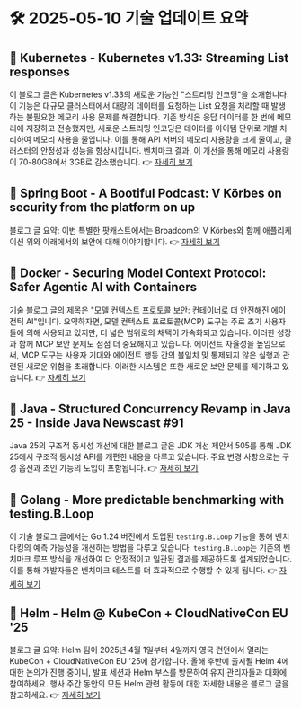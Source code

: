 # 🛠️ 2025-05-10 기술 업데이트 요약

## 🔹 Kubernetes - Kubernetes v1.33: Streaming List responses
이 블로그 글은 Kubernetes v1.33의 새로운 기능인 "스트리밍 인코딩"을 소개합니다. 이 기능은 대규모 클러스터에서 대량의 데이터를 요청하는 List 요청을 처리할 때 발생하는 불필요한 메모리 사용 문제를 해결합니다. 기존 방식은 응답 데이터를 한 번에 메모리에 저장하고 전송했지만, 새로운 스트리밍 인코딩은 데이터를 아이템 단위로 개별 처리하여 메모리 사용을 줄입니다. 이를 통해 API 서버의 메모리 사용량을 크게 줄이고, 클러스터의 안정성과 성능을 향상시킵니다. 벤치마크 결과, 이 개선을 통해 메모리 사용량이 70-80GB에서 3GB로 감소했습니다.
👉 [자세히 보기](https://kubernetes.io/blog/2025/05/09/kubernetes-v1-33-streaming-list-responses/)

## 🔹 Spring Boot - A Bootiful Podcast: V Körbes on security from the platform on up
블로그 글 요약: 이번 특별한 팟캐스트에서는 Broadcom의 V Körbes와 함께 애플리케이션 위와 아래에서의 보안에 대해 이야기합니다.
👉 [자세히 보기](https://spring.io/blog/2025/05/08/a-bootiful-podcast-v-korbes)

## 🔹 Docker - Securing Model Context Protocol: Safer Agentic AI with Containers
기술 블로그 글의 제목은 "모델 컨텍스트 프로토콜 보안: 컨테이너로 더 안전해진 에이전틱 AI"입니다. 요약하자면, 모델 컨텍스트 프로토콜(MCP) 도구는 주로 초기 사용자들에 의해 사용되고 있지만, 더 넓은 범위로의 채택이 가속화되고 있습니다. 이러한 성장과 함께 MCP 보안 문제도 점점 더 중요해지고 있습니다. 에이전트 자율성을 높임으로써, MCP 도구는 사용자 기대와 에이전트 행동 간의 불일치 및 통제되지 않은 실행과 관련된 새로운 위험을 초래합니다. 이러한 시스템은 또한 새로운 보안 문제를 제기하고 있습니다.
👉 [자세히 보기](https://www.docker.com/blog/whats-next-for-mcp-security/)

## 🔹 Java - Structured Concurrency Revamp in Java 25 - Inside Java Newscast #91
Java 25의 구조적 동시성 개선에 대한 블로그 글은 JDK 개선 제안서 505를 통해 JDK 25에서 구조적 동시성 API를 개편한 내용을 다루고 있습니다. 주요 변경 사항으로는 구성 옵션과 조인 기능의 도입이 포함됩니다.
👉 [자세히 보기](https://inside.java/2025/05/08/newscast-91/)

## 🔹 Golang - More predictable benchmarking with testing.B.Loop
이 기술 블로그 글에서는 Go 1.24 버전에서 도입된 `testing.B.Loop` 기능을 통해 벤치마킹의 예측 가능성을 개선하는 방법을 다루고 있습니다. `testing.B.Loop`는 기존의 벤치마크 루프 방식을 개선하여 더 안정적이고 일관된 결과를 제공하도록 설계되었습니다. 이를 통해 개발자들은 벤치마크 테스트를 더 효과적으로 수행할 수 있게 됩니다.
👉 [자세히 보기](https://go.dev/blog/testing-b-loop)

## 🔹 Helm - Helm @ KubeCon + CloudNativeCon EU '25
블로그 글 요약: Helm 팀이 2025년 4월 1일부터 4일까지 영국 런던에서 열리는 KubeCon + CloudNativeCon EU '25에 참가합니다. 올해 후반에 출시될 Helm 4에 대한 논의가 진행 중이니, 발표 세션과 Helm 부스를 방문하여 유지 관리자들과 대화에 참여하세요. 행사 주간 동안의 모든 Helm 관련 활동에 대한 자세한 내용은 블로그 글을 참고하세요.
👉 [자세히 보기](https://helm.sh/blog/helm-at-kubecon-eu-25/)

